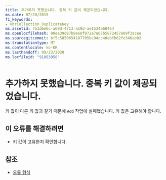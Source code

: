 ```yaml
---
title: 추가하지 못했습니다. 중복 키 값이 제공되었습니다.
ms.date: 07/20/2015
f1_keywords:
- vbrCollection_DuplicateKey
ms.assetid: 7b1d6e6c-a69d-4713-a19d-ae1534a60464
ms.openlocfilehash: 00ee39d97b9e68f972a7a07b5872457a09f3acee
ms.sourcegitcommit: bf5c5850654187705bc94cc40ebfb62fe346ab02
ms.translationtype: MT
ms.contentlocale: ko-KR
ms.lasthandoff: 09/23/2020
ms.locfileid: "91083958"
---
```

# <a name="add-failed-duplicate-key-value-supplied"></a>추가하지 못했습니다. 중복 키 값이 제공되었습니다.

키 값이 다른 키 값과 같기 때문에 `Add` 작업에 실패했습니다. 키 값은 고유해야 합니다.  
  
## <a name="to-correct-this-error"></a>이 오류를 해결하려면  
  
- 키 값이 고유한지 확인합니다.  
  
## <a name="see-also"></a>참조

- [오류 형식](../programming-guide/language-features/error-types.md)
